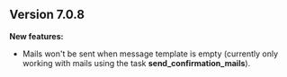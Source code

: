 ## Version 7.0.8
**New features:**
+ Mails won't be sent when message template is empty
(currently only working with mails using the task **send_confirmation_mails**).